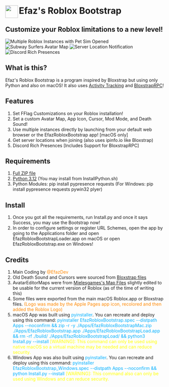 # <img src="https://github.com/EfazDev/roblox-bootstrap/blob/main/BootstrapImages/AppIcon.png?raw=true" width="40" height="40" align="left">Efaz's Roblox Bootstrap
## Customize your Roblox limitations to a new level!

![Multiple Roblox Instances with Pet Sim Opened](https://github.com/EfazDev/roblox-bootstrap/blob/main/BootstrapImages/MultipleInstances.png?raw=true)
![Subway Surfers Avatar Map](https://github.com/EfazDev/roblox-bootstrap/blob/main/BootstrapImages/AvatarEditor.png?raw=true)
![Server Location Notification](https://github.com/EfazDev/roblox-bootstrap/blob/main/BootstrapImages/ServerLocations.png?raw=true)
![Discord Rich Presences](https://github.com/EfazDev/roblox-bootstrap/blob/main/BootstrapImages/DiscordPresences.png?raw=true)

## What is this?
Efaz's Roblox Bootstrap is a program inspired by Bloxstrap but using only Python and also on macOS! It also uses [Activity Tracking](https://github.com/pizzaboxer/bloxstrap/wiki/What-is-activity-tracking%3F) and [BloxstrapRPC](https://github.com/pizzaboxer/bloxstrap/wiki/Integrating-Bloxstrap-functionality-into-your-game)!

## Features
1. Set FFlag Customizations on your Roblox installation!
2. Set a custom Avatar Map, App Icon, Cursor, Mod Mode, and Death Sound!
3. Use multiple instances directly by launching from your default web browser or the EfazRobloxBootstrap app! [macOS only]
4. Get server locations when joining (also uses ipinfo.io like Bloxstrap)
5. Discord Rich Presences [Includes Support for BloxstrapRPC]

## Requirements
1. [Full ZIP file](https://github.com/EfazDev/roblox-bootstrap/archive/refs/heads/main.zip)
2. [Python 3.12](https://www.python.org/downloads/) (You may install from InstallPython.sh)
3. Python Modules: pip install pypresence requests (For Windows: pip install pypresence requests pywin32 plyer)

## Install
1. Once you got all the requirements, run Install.py and once it says Success, you may use the Bootstrap now!
2. In order to configure settings or register URL Schemes, open the app by going to the Applications folder and open EfazRobloxBootstrapLoader.app on macOS or open EfazRobloxBootstrap.exe on Windows!

## Credits
1. Main Coding by <span style="color:#FF8700">@EfazDev</span>
2. Old Death Sound and Cursors were sourced from <span style="color:#FF5FFF">[Bloxstrap files](https://github.com/pizzaboxer/bloxstrap)</span>
3. AvatarEditorMaps were from <span style="color:#FF00FF">[Mielesgames's Map Files](https://github.com/Mielesgames/RobloxAvatarEditorMaps)</span> slightly edited to be usable for the current version of Roblox (as of the time of writing this)
4. Some files were exported from the main macOS Roblox.app or Bloxstrap files. <span style="color:#FF8700">(Logo was made by the Apple Pages app icon, recolored and then added the Roblox Logo)</span>
5. macOS App was built using <span style="color:#00AFFF">pyinstaller</span>. You can recreate and deploy using this command: <span style="color:#00AFFF">pyinstaller EfazRobloxBootstrap.spec --distpath Apps --noconfirm && zip -r -y ./Apps/EfazRobloxBootstrapMac.zip ./Apps/EfazRobloxBootstrap.app ./Apps/EfazRobloxBootstrapLoad.app && rm -rf ./build/ ./Apps/EfazRobloxBootstrapLoad/ && python3 Install.py --install</span> <span style="color:#FFFF00">[WARNING]: This command can only be used using native macOS so a virtual machine may be needed and can reduce security.</span>
6. Windows App was also built using <span style="color:#00AFFF">pyinstaller</span>. You can recreate and deploy using this command: <span style="color:#00AFFF">pyinstaller EfazRobloxBootstrap_Windows.spec --distpath Apps --noconfirm && python Install.py --install</span> <span style="color:#FFFF00">[WARNING]: This command also can only be used using Windows and can reduce security.</span>